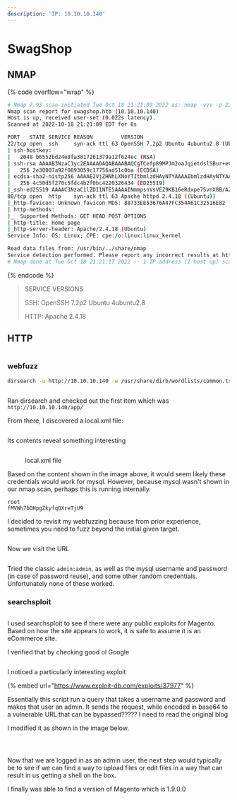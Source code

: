```yaml
---
description: 'IP: 10.10.10.140'
---
```


# SwagShop

## NMAP

{% code overflow="wrap" %}
```bash
# Nmap 7.93 scan initiated Tue Oct 18 21:21:09 2022 as: nmap -vvv -p 22,80 -Pn -sCV -oN nmap.txt 10.10.10.140
Nmap scan report for swagshop.htb (10.10.10.140)
Host is up, received user-set (0.022s latency).
Scanned at 2022-10-18 21:21:09 EDT for 8s

PORT   STATE SERVICE REASON         VERSION
22/tcp open  ssh     syn-ack ttl 63 OpenSSH 7.2p2 Ubuntu 4ubuntu2.8 (Ubuntu Linux; protocol 2.0)
| ssh-hostkey:
|   2048 b6552bd24e8fa3817261379a12f624ec (RSA)
| ssh-rsa AAAAB3NzaC1yc2EAAAADAQABAAABAQCgTCefp89MPJm2oaJqietdslSBur+eCMVQRW19iUL2DQSdZrIctssf/ws4HWN9DuXWB1p7OR9GWQhjeFv+xdb8OLy6EQ72zQOk+cNU9ANi72FZIkpD5A5vHUyhhUSUcnn6hwWMWW4dp6BFVxczAiutSWBVIm2YLmcqwOEOJhfXLVvsVqu8KUmybJQWFaJIeLVHzVgrF1623ekDXMwT7Ktq49RkmqGGE+e4pRy5pWlL2BPVcrSv9nMRDkJTXuoGQ53CRcp9VVi2V7flxTd6547oSPck1N+71Xj/x17sMBDNfwik/Wj3YLjHImAlHNZtSKVUT9Ifqwm973YRV9qtqtGT
|   256 2e30007a92f0893059c17756ad51c0ba (ECDSA)
| ecdsa-sha2-nistp256 AAAAE2VjZHNhLXNoYTItbmlzdHAyNTYAAAAIbmlzdHAyNTYAAABBBEG18M3bq7HSiI8XlKW9ptWiwOvrIlftuWzPEmynfU6LN26hP/qMJModcHS+idmLoRmZnC5Og9sj5THIf0ZtxPY=
|   256 4c50d5f270c5fdc4b2f0bc4220326434 (ED25519)
|_ssh-ed25519 AAAAC3NzaC1lZDI1NTE5AAAAINmmpsnVsVEZ9KB16eRdxpe75vnX8B/AZMmhrN2i4ES7
80/tcp open  http    syn-ack ttl 63 Apache httpd 2.4.18 ((Ubuntu))
|_http-favicon: Unknown favicon MD5: 88733EE53676A47FC354A61C32516E82
| http-methods:
|_  Supported Methods: GET HEAD POST OPTIONS
|_http-title: Home page
|_http-server-header: Apache/2.4.18 (Ubuntu)
Service Info: OS: Linux; CPE: cpe:/o:linux:linux_kernel

Read data files from: /usr/bin/../share/nmap
Service detection performed. Please report any incorrect results at https://nmap.org/submit/ .
# Nmap done at Tue Oct 18 21:21:17 2022 -- 1 IP address (1 host up) scanned in 8.35 seconds
```
{% endcode %}

> SERVICE VERSIONS
>
> SSH: OpenSSH 7.2p2 Ubuntu 4ubuntu2.8
>
> HTTP: Apache 2.4.18

## HTTP

<figure><img src="../../../../.gitbook/assets/image (68).png" alt=""><figcaption></figcaption></figure>

### webfuzz

```bash
dirsearch -u http://10.10.10.140 -w /usr/share/dirb/wordlists/common.txt -t 150 -x 404
```

<figure><img src="../../../../.gitbook/assets/image (79) (1).png" alt=""><figcaption></figcaption></figure>

Ran dirsearch and checked out the first item which was `http://10.10.10.140/app/`

From there, I discovered a local.xml file:

<figure><img src="../../../../.gitbook/assets/image (18) (3).png" alt=""><figcaption></figcaption></figure>

Its contents reveal something interesting

<figure><img src="../../../../.gitbook/assets/image (67).png" alt=""><figcaption><p>local.xml file</p></figcaption></figure>

Based on the content shown in the image above, it would seem likely these credentials would work for mysql. However, because mysql wasn't shown in our  nmap scan, perhaps this is running internally.

```
root
fMVWh7bDHpgZkyfqQXreTjU9
```

I decided to revisit my webfuzzing because from prior experience, sometimes you need to fuzz beyond the initial given target.

<figure><img src="../../../../.gitbook/assets/image (79).png" alt=""><figcaption></figcaption></figure>

Now we visit the URL

<figure><img src="../../../../.gitbook/assets/image (82).png" alt=""><figcaption></figcaption></figure>

Tried the classic `admin:admin`, as well as the mysql username and password (in case of password reuse), and some other random credentials. Unfortunately none of these worked.

### searchsploit

<figure><img src="../../../../.gitbook/assets/image (78).png" alt=""><figcaption></figcaption></figure>

I used searchsploit to see if there were any public exploits for Magento. Based on how the site appears to work, it is safe to assume it is an eCommerce site.&#x20;

I verified that by checking good ol Google

<figure><img src="../../../../.gitbook/assets/image (18) (1).png" alt=""><figcaption></figcaption></figure>

I noticed a particularly interesting exploit

{% embed url="https://www.exploit-db.com/exploits/37977" %}

Essentially this script run a query that takes a username and password and makes that user an admin. It sends the request, while encoded in base64 to a vulnerable URL that can be bypassed????? I need to read the original blog

I modified it as shown in the image below.

<figure><img src="../../../../.gitbook/assets/image (33).png" alt=""><figcaption></figcaption></figure>

<figure><img src="../../../../.gitbook/assets/image (49).png" alt=""><figcaption></figcaption></figure>

<figure><img src="../../../../.gitbook/assets/image (30).png" alt=""><figcaption></figcaption></figure>

Now that we are logged in as an admin user, the next step would typically be to see if we can find a way to upload files or edit files in a way that can result in us getting a shell on the box.

I finally was able to find a version of Magento which is 1.9.0.0

<figure><img src="../../../../.gitbook/assets/image (83).png" alt=""><figcaption></figcaption></figure>



<figure><img src="../../../../.gitbook/assets/image (44).png" alt=""><figcaption></figcaption></figure>
